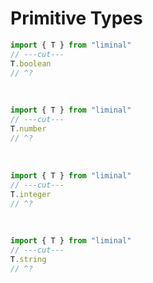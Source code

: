 # Primitive Types

```ts twoslash
import { T } from "liminal"
// ---cut---
T.boolean
// ^?
```

<br />

```ts twoslash
import { T } from "liminal"
// ---cut---
T.number
// ^?
```

<br />

```ts twoslash
import { T } from "liminal"
// ---cut---
T.integer
// ^?
```

<br />

```ts twoslash
import { T } from "liminal"
// ---cut---
T.string
// ^?
```

<br />
